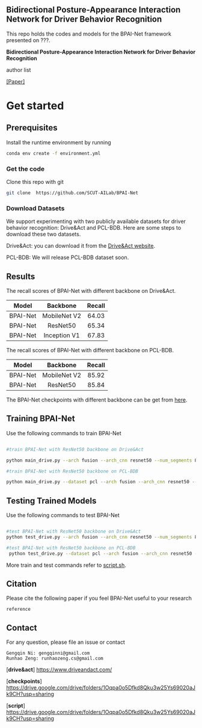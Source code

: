 ## Bidirectional Posture-Appearance Interaction Network for Driver Behavior Recognition



This repo holds the codes and models for the BPAI-Net framework presented on ???.

**Bidirectional Posture-Appearance Interaction Network for Driver Behavior Recognition**

author list

[[Paper]](http://openaccess.thecvf.com/content_ICCV_2019/papers/Zeng_Graph_Convolutional_Networks_for_Temporal_Action_Localization_ICCV_2019_paper.pdf)



# Get started


## Prerequisites

Install the runtime environment by running 

```bash
conda env create -f environment.yml
```



### Get the code

Clone this repo with git

```bash
git clone  https://github.com/SCUT-AILab/BPAI-Net
```

 

### Download Datasets

We support experimenting with two publicly available datasets for driver behavior recognition: Drive&Act and PCL-BDB. Here are some steps to download these two datasets.

Drive&Act: you can download it from the [Drive&Act website](https://www.driveandact.com/ ).

PCL-BDB: We will release PCL-BDB dataset soon.



## Results

The recall scores of BPAI-Net with different backbone on Drive&Act.

| Model  |   Backbone   |  Recall |
| :----: | :----------: |  :----: |
|  BPAI-Net  | MobileNet V2 |   64.03  |
|  BPAI-Net  |   ResNet50   |  65.34  |
|  BPAI-Net  | Inception V1 |  67.83  |

The recall scores of BPAI-Net with different backbone on PCL-BDB.

| Model  |   Backbone   |  Recall |
| :----: | :----------: |  :----: |
|  BPAI-Net  | MobileNet V2 | 85.92  |
|  BPAI-Net  |   ResNet50   | 85.84  |

The BPAI-Net checkpoints with different backbone can be get from [here](https://drive.google.com/drive/folders/1Oqpa0o5Dfkd8Qku3w25Ys69020aJk9CH?usp=sharing ).



## Training BPAI-Net

Use the following commands to train BPAI-Net

```bash

#train BPAI-Net with ResNet50 backbone on Drive&Act

python main_drive.py --arch fusion --arch_cnn resnet50 --num_segments 8  --xyc --first layer2  --dropout 0.8   --shift --mode train --root_model exp/test --root_log exp/test  --tune_from=pretrained/TSM_kinetics_RGB_resnet50_shift8_blockres_avg_segment8_e50.pth --gcn_pretrained=pretrained/st_gcn.kinetics.pt

#train BPAI-Net with ResNet50 backbone on PCL-BDB

python main_drive.py --dataset pcl --arch fusion --arch_cnn resnet50 --num_class 40 --num_segments 8 --first layer2 --xyc --batch-size 8 --dropout 0.8 --shift --mode train --root_model exp/test --root_log exp/test --root dataset/pcl-bdb/ --skeleton_json dataset/pcl-bdb/video_pose --tune_from=pretrained/TSM_kinetics_RGB_resnet50_shift8_blockres_avg_segment8_e50.pth --gcn_pretrained=pretrained/st_gcn.kinetics.pt --pcl_anno 'annotation(2)(1).json'
```



## Testing Trained Models

 Use the following commands to test BPAI-Net

```bash

#test BPAI-Net with ResNet50 backbone on Drive&Act
python test_drive.py --arch fusion --arch_cnn resnet50 --num_segments 8 --xyc --first layer2 --shift --test_crops=1 --batch-size=8 --mode test --model_path tsm_new/exp/test/checkpoint.best.pth --root_log exp/test/

#test BPAI-Net with ResNet50 backbone on PCL-BDB
 python test_drive.py --dataset pcl --arch fusion --arch_cnn resnet50 --num_segments 8 --num_class 40 --first layer2 --xyc --test_crops=1 --batch-size=8 --mode test --model_path exp/test/checkpoint.best.pth --root_log exp/test --pcl_anno 'annotation(2)(1).json' --root dataset/pcl-bdb/ --skeleton_json dataset/pcl-bdb/video_pose
```

 More train and test commands refer to [script.sh](https://github.com/SCUT-AILab/BPAI-Net/blob/main/script.sh).



## Citation

Please cite the following paper if you feel BPAI-Net useful to your research

```
reference
```

 

## Contact

For any question, please file an issue or contact

```
Gengqin Ni: gengqinni@gmail.com
Runhao Zeng: runhaozeng.cs@gmail.com
```

 

[**drive&act**]    https://www.driveandact.com/ 

[**checkpoints**]    https://drive.google.com/drive/folders/1Oqpa0o5Dfkd8Qku3w25Ys69020aJk9CH?usp=sharing 

[**script**]  https://drive.google.com/drive/folders/1Oqpa0o5Dfkd8Qku3w25Ys69020aJk9CH?usp=sharing 